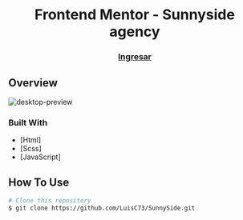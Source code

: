 
<h1 align="center">Frontend Mentor - Sunnyside agency</h1>

<div align="center">
  <h3>
    <a href="https://luisc73.github.io/SunnySide/">
      Ingresar
    </a>
  </h3>
</div>

## Overview

![desktop-preview](https://user-images.githubusercontent.com/80079884/178378134-f90008bc-0f7a-4aa6-8ed4-e48208003e64.jpg)

### Built With

- [Html]
- [Scss]
- [JavaScript]


## How To Use

```bash
# Clone this repository
$ git clone https://github.com/LuisC73/SunnySide.git

```




